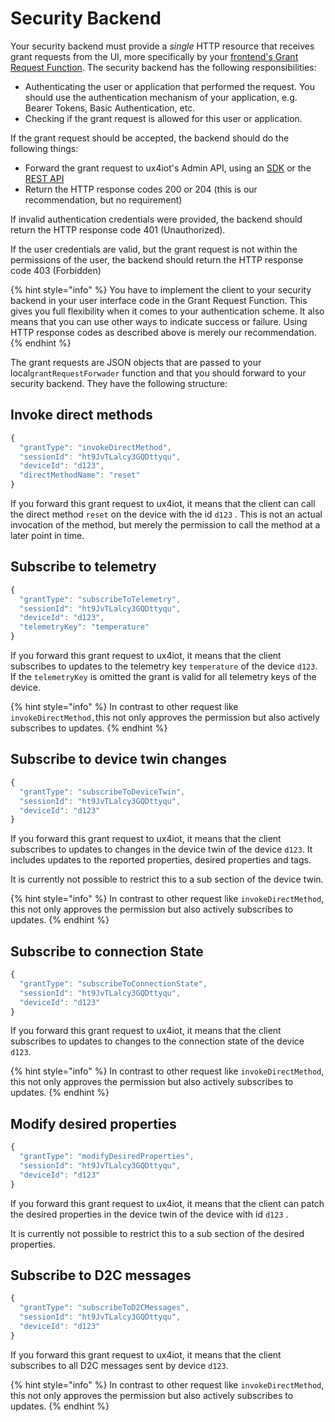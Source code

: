 # Security Backend

Your security backend must provide a _single_ HTTP resource that receives grant requests from the UI, more specifically by your [frontend's Grant Request Function](../using-react/implementing-the-grantrequestforwarder-function.md). The security backend has the following responsibilities:

* Authenticating the user or application that performed the request. You should use the authentication mechanism of your application, e.g. Bearer Tokens, Basic Authentication, etc.
* Checking if the grant request is allowed for this user or application.

If the grant request should be accepted, the backend should do the following things:

* Forward the grant request to ux4iot's Admin API, using an [SDK](broken-reference) or the [REST API](admin-rest-api.md)
* Return the HTTP response codes 200 or 204 (this is our recommendation, but no requirement)

If invalid authentication credentials were provided, the backend should return the HTTP response code 401 (Unauthorized).

If the user credentials are valid, but the grant request is not within the permissions of the user, the backend should return the HTTP response code 403 (Forbidden)

{% hint style="info" %}
You have to implement the client to your security backend in your user interface code in the Grant Request Function. This gives you full flexibility when it comes to your authentication scheme. It also means that you can use other ways to indicate success or failure. Using HTTP response codes as described above is merely our recommendation.
{% endhint %}

The grant requests are JSON objects that are passed to your local`grantRequestForwader` function and that you should forward to your security backend. They have the following structure:

## Invoke direct methods

```javascript
{
  "grantType": "invokeDirectMethod",
  "sessionId": "ht9JvTLalcy3GQDttyqu",
  "deviceId": "d123",
  "directMethodName": "reset"
}
```

If you forward this grant request to ux4iot, it means that the client can call the direct method `reset` on the device with the id `d123` . This is not an actual invocation of the method, but merely the permission to call the method at a later point in time.

## Subscribe to telemetry

```javascript
{
  "grantType": "subscribeToTelemetry",
  "sessionId": "ht9JvTLalcy3GQDttyqu",
  "deviceId": "d123",
  "telemetryKey": "temperature"
}
```

If you forward this grant request to ux4iot, it means that the client subscribes to updates to the telemetry key `temperature` of the device `d123`. If the `telemetryKey` is omitted the grant is valid for all telemetry keys of the device.

{% hint style="info" %}
In contrast to other request like `invokeDirectMethod,`this not only approves the permission but also actively subscribes to updates.
{% endhint %}

## Subscribe to device twin changes

```javascript
{
  "grantType": "subscribeToDeviceTwin",
  "sessionId": "ht9JvTLalcy3GQDttyqu",
  "deviceId": "d123" 
}
```

If you forward this grant request to ux4iot, it means that the client subscribes to updates to changes in the device twin of the device `d123`. It includes updates to the reported properties, desired properties and tags.

It is currently not possible to restrict this to a sub section of the device twin.

{% hint style="info" %}
In contrast to other request like `invokeDirectMethod`, this not only approves the permission but also actively subscribes to updates.
{% endhint %}

## Subscribe to connection State

```javascript
{
  "grantType": "subscribeToConnectionState",
  "sessionId": "ht9JvTLalcy3GQDttyqu",
  "deviceId": "d123" 
}
```

If you forward this grant request to ux4iot, it means that the client subscribes to updates to changes to the connection state of the device `d123`.

{% hint style="info" %}
In contrast to other request like `invokeDirectMethod`, this not only approves the permission but also actively subscribes to updates.
{% endhint %}

## Modify desired properties

```javascript
{
  "grantType": "modifyDesiredProperties",
  "sessionId": "ht9JvTLalcy3GQDttyqu",
  "deviceId": "d123" 
}
```

If you forward this grant request to ux4iot, it means that the client can patch the desired properties in the device twin of the device with id `d123` .

It is currently not possible to restrict this to a sub section of the desired properties.

## Subscribe to D2C messages

```javascript
{
  "grantType": "subscribeToD2CMessages",
  "sessionId": "ht9JvTLalcy3GQDttyqu",
  "deviceId": "d123" 
}
```

If you forward this grant request to ux4iot, it means that the client subscribes to all D2C messages sent by device `d123`.

{% hint style="info" %}
In contrast to other request like `invokeDirectMethod`, this not only approves the permission but also actively subscribes to updates.
{% endhint %}
